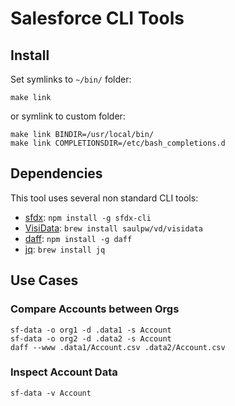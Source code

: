 # Salesforce CLI Tools

## Install

Set symlinks to `~/bin/` folder:

    make link

or symlink to custom folder:

    make link BINDIR=/usr/local/bin/
    make link COMPLETIONSDIR=/etc/bash_completions.d

## Dependencies

This tool uses several non standard CLI tools:

* [sfdx](https://developer.salesforce.com/tools/salesforcecli): `npm install -g sfdx-cli`
* [VisiData](https://www.visidata.org/): `brew install saulpw/vd/visidata`
* [daff](https://paulfitz.github.io/daff/): `npm install -g daff`
* [jq](https://jqlang.github.io/jq/): `brew install jq`

## Use Cases

### Compare Accounts between Orgs

    sf-data -o org1 -d .data1 -s Account
    sf-data -o org2 -d .data2 -s Account
    daff --www .data1/Account.csv .data2/Account.csv

### Inspect Account Data

    sf-data -v Account
